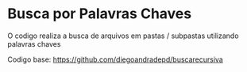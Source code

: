 # Busca por Palavras Chaves

O codigo realiza a busca de arquivos em pastas / subpastas utilizando palavras chaves

Codigo base: https://github.com/diegoandradepd/buscarecursiva

